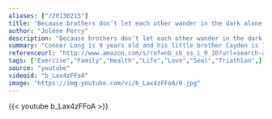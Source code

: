 ```yaml
---
aliases: ["/20130215"]
title: "Because brothers don’t let each other wander in the dark alone."
author: "Jolene Perry"
description: "Because brothers don’t let each other wander in the dark alone. - Jolene Perry quotes from GetInspired365.com"
summary: "Conner Long is 9 years old and his little brother Cayden is 7. They are from Tennessee and both love sports.  However, only one of them can participate in sports.  The difference is that Cayden has cerebral palsy and is unable to walk or talk on his own. As a good big brother, Conner was looking for a way to help his younger sibling to get involved in sports with him so that he could feel the thrill of participation.  Connor had an idea for a sport they could both participate in - triathlons! "
referenceurl: "http://www.amazon.com/s/ref=nb_sb_ss_i_0_10?url=search-alias%3Daps&field-keywords=sports+illustrated&sprefix=sports+ill%2Caps%2C268&rh=i%3Aaps%2Ck%3Asports+illustrated"
tags: ["Exercise","Family","Health","Life","Love","Seal","Triathlon",]
source: "youtube"
videoid: "b_Lax4zFFoA"
image: "https://img.youtube.com/vi/b_Lax4zFFoA/0.jpg"
---
```


{{< youtube b_Lax4zFFoA >}}
